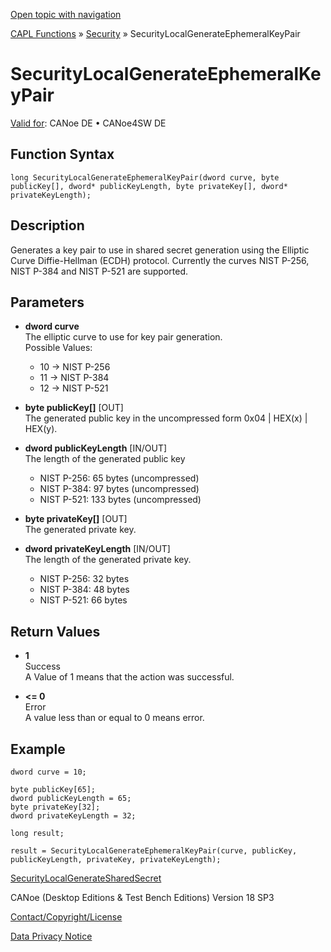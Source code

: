 [Open topic with navigation](../../../../../CANoeDEFamily.htm#Topics/CAPLFunctions/Security/Functions/CAPLfunctionSecurityLocalGenerateEphemeralKeyPair.md)

[CAPL Functions](../../CAPLfunctions.md) » [Security](../CAPLFunctionsSecurityOverview.md) » SecurityLocalGenerateEphemeralKeyPair

# SecurityLocalGenerateEphemeralKeyPair

[Valid for](../../../Shared/FeatureAvailability.md):  CANoe DE • CANoe4SW DE

## Function Syntax

```plaintext
long SecurityLocalGenerateEphemeralKeyPair(dword curve, byte publicKey[], dword* publicKeyLength, byte privateKey[], dword* privateKeyLength);
```

## Description

Generates a key pair to use in shared secret generation using the Elliptic Curve Diffie-Hellman (ECDH) protocol. Currently the curves NIST P-256, NIST P-384 and NIST P-521 are supported.

## Parameters

- **dword curve**  
  The elliptic curve to use for key pair generation.  
  Possible Values:
  - 10 → NIST P-256
  - 11 → NIST P-384
  - 12 → NIST P-521

- **byte publicKey[]** [OUT]  
  The generated public key in the uncompressed form 0x04 | HEX(x) | HEX(y).

- **dword publicKeyLength** [IN/OUT]  
  The length of the generated public key
  - NIST P-256: 65 bytes (uncompressed)
  - NIST P-384: 97 bytes (uncompressed)
  - NIST P-521: 133 bytes (uncompressed)

- **byte privateKey[]** [OUT]  
  The generated private key.

- **dword privateKeyLength** [IN/OUT]  
  The length of the generated private key.
  - NIST P-256: 32 bytes
  - NIST P-384: 48 bytes
  - NIST P-521: 66 bytes

## Return Values

- **1**  
  Success  
  A Value of 1 means that the action was successful.

- **\<= 0**  
  Error  
  A value less than or equal to 0 means error.

## Example

```plaintext
dword curve = 10;

byte publicKey[65];
dword publicKeyLength = 65;
byte privateKey[32];
dword privateKeyLength = 32;

long result;

result = SecurityLocalGenerateEphemeralKeyPair(curve, publicKey, publicKeyLength, privateKey, privateKeyLength);
```

[SecurityLocalGenerateSharedSecret](CAPLfunctionSecurityLocalGenerateSharedSecret.md)

CANoe (Desktop Editions & Test Bench Editions) Version 18 SP3

[Contact/Copyright/License](../../../Shared/ContactCopyrightLicense.md)

[Data Privacy Notice](https://www.vector.com/int/en/company/get-info/privacy-policy/)
